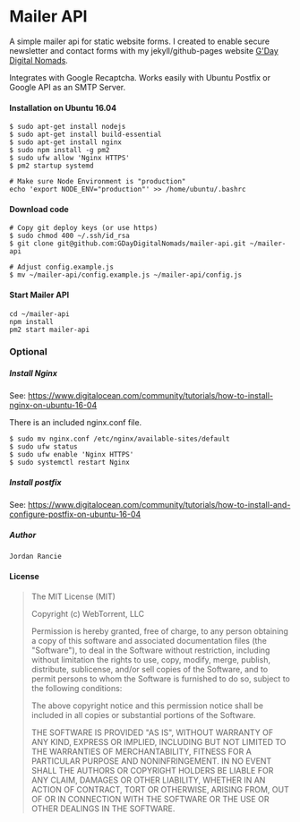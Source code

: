 # Mailer API

A simple mailer api for static website forms. I created to enable secure newsletter and contact forms with my jekyll/github-pages website [G'Day Digital Nomads](https://www.gdaydigitalnomads.com).

Integrates with Google Recaptcha.
Works easily with Ubuntu Postfix or Google API as an SMTP Server.

#### Installation on Ubuntu 16.04

    $ sudo apt-get install nodejs
    $ sudo apt-get install build-essential
    $ sudo apt-get install nginx
    $ sudo npm install -g pm2
    $ sudo ufw allow 'Nginx HTTPS'
    $ pm2 startup systemd
    
    # Make sure Node Environment is "production"
    echo 'export NODE_ENV="production"' >> /home/ubuntu/.bashrc

#### Download code

    # Copy git deploy keys (or use https)
    $ sudo chmod 400 ~/.ssh/id_rsa
    $ git clone git@github.com:GDayDigitalNomads/mailer-api.git ~/mailer-api
    
    # Adjust config.example.js
    $ mv ~/mailer-api/config.example.js ~/mailer-api/config.js
          

#### Start Mailer API
    cd ~/mailer-api
    npm install
    pm2 start mailer-api

### Optional

##### Install Nginx
See: https://www.digitalocean.com/community/tutorials/how-to-install-nginx-on-ubuntu-16-04
 
There is an included nginx.conf file. 
 
    $ sudo mv nginx.conf /etc/nginx/available-sites/default
    $ sudo ufw status
    $ sudo ufw enable 'Nginx HTTPS'
    $ sudo systemctl restart Nginx

##### Install postfix
See: https://www.digitalocean.com/community/tutorials/how-to-install-and-configure-postfix-on-ubuntu-16-04


##### Author

    Jordan Rancie


#### License

>The MIT License (MIT)
>
>Copyright (c) WebTorrent, LLC
>
>Permission is hereby granted, free of charge, to any person obtaining a copy of
this software and associated documentation files (the "Software"), to deal in
the Software without restriction, including without limitation the rights to
use, copy, modify, merge, publish, distribute, sublicense, and/or sell copies of
the Software, and to permit persons to whom the Software is furnished to do so,
subject to the following conditions:
>
>The above copyright notice and this permission notice shall be included in all
copies or substantial portions of the Software.
>
>THE SOFTWARE IS PROVIDED "AS IS", WITHOUT WARRANTY OF ANY KIND, EXPRESS OR
IMPLIED, INCLUDING BUT NOT LIMITED TO THE WARRANTIES OF MERCHANTABILITY, FITNESS
FOR A PARTICULAR PURPOSE AND NONINFRINGEMENT. IN NO EVENT SHALL THE AUTHORS OR
COPYRIGHT HOLDERS BE LIABLE FOR ANY CLAIM, DAMAGES OR OTHER LIABILITY, WHETHER
IN AN ACTION OF CONTRACT, TORT OR OTHERWISE, ARISING FROM, OUT OF OR IN
CONNECTION WITH THE SOFTWARE OR THE USE OR OTHER DEALINGS IN THE SOFTWARE.
>  

